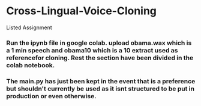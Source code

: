 # Cross-Lingual-Voice-Cloning
Listed Assignment

### Run the ipynb file in google colab. upload obama.wax which is a 1 min speech and obama10 which is a 10 extract used as referencefor cloning. Rest the section have been divided in the colab notebook.
### The main.py has just been kept in the event that is a preference but shouldn't currently be used as it isnt structured to be put in production or even otherwise.
